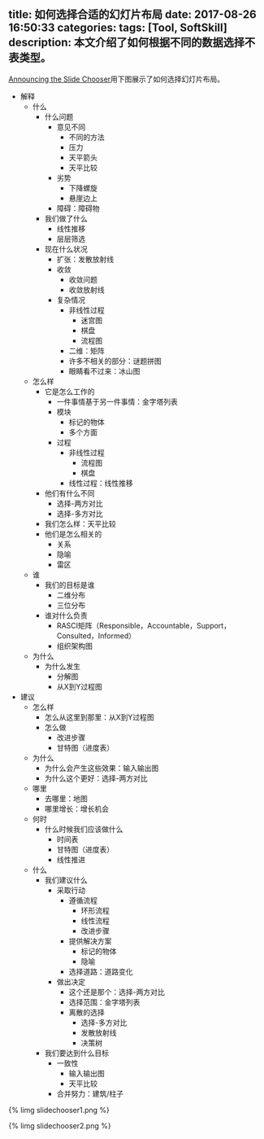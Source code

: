 title: 如何选择合适的幻灯片布局
date: 2017-08-26 16:50:33
categories:
tags: [Tool, SoftSkill]
description: 本文介绍了如何根据不同的数据选择不表类型。
---
[Announcing the Slide Chooser](http://extremepresentation.typepad.com/blog/2015/01/announcing-the-slide-chooser.html)用下图展示了如何选择幻灯片布局。

* 解释
  * 什么
    * 什么问题
        * 意见不同
          * 不同的方法
          * 压力
          * 天平箭头
          * 天平比较
        * 劣势
          * 下降螺旋
          * 悬崖边上
        * 障碍：障碍物
    * 我们做了什么
        * 线性推移
        * 层层筛选
    * 现在什么状况
        * 扩张：发散放射线
        * 收敛
          * 收敛问题
          * 收敛放射线
        * 复杂情况
          * 非线性过程
            * 迷宫图
            * 棋盘
            * 流程图
          * 二维：矩阵
          * 许多不相关的部分：谜题拼图
          * 眼睛看不过来：冰山图
  * 怎么样
    * 它是怎么工作的
      * 一件事情基于另一件事情：金字塔列表
      * 模块
        * 标记的物体
        * 多个方面
      * 过程
        * 非线性过程
          * 流程图
          * 棋盘
        * 线性过程：线性推移
    * 他们有什么不同
      * 选择-两方对比
      * 选择-多方对比
    * 我们怎么样：天平比较
    * 他们是怎么相关的
      * 关系
      * 隐喻
      * 雷区
  * 谁
    * 我们的目标是谁
      * 二维分布
      * 三位分布
    * 谁对什么负责
      * RASCI矩阵（Responsible，Accountable，Support，Consulted，Informed）
      * 组织架构图
  * 为什么
    * 为什么发生
      * 分解图
      * 从X到Y过程图
* 建议
  * 怎么样
    * 怎么从这里到那里：从X到Y过程图
    * 怎么做
      * 改进步骤
      * 甘特图（进度表）
  * 为什么
    * 为什么会产生这些效果：输入输出图
    * 为什么这个更好：选择-两方对比
  * 哪里
    * 去哪里：地图
    * 哪里增长：增长机会
  * 何时
    * 什么时候我们应该做什么
      * 时间表
      * 甘特图（进度表）
      * 线性推进
  * 什么
    * 我们建议什么
      * 采取行动
        * 遵循流程
          * 环形流程
          * 线性流程
          * 改进步骤
        * 提供解决方案
          * 标记的物体
          * 隐喻
        * 选择道路：道路变化
      * 做出决定
        * 这个还是那个：选择-两方对比
        * 选择范围：金字塔列表
        * 离散的选择
          * 选择-多方对比
          * 发散放射线
          * 决策树
    * 我们要达到什么目标
      * 一致性
        * 输入输出图
        * 天平比较
      * 合并努力：建筑/柱子

{% limg slidechooser1.png %}

{% limg slidechooser2.png %}